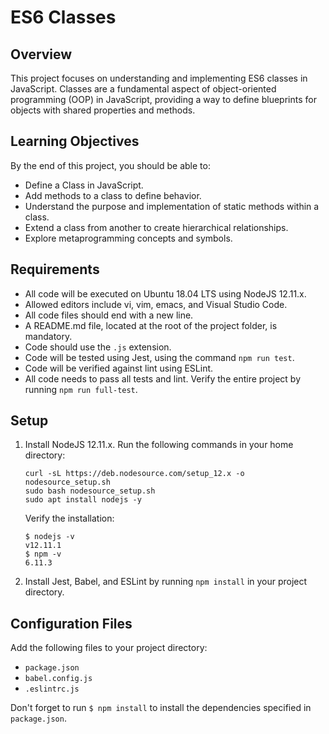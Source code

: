 # ES6 Classes

## Overview
This project focuses on understanding and implementing ES6 classes in JavaScript. Classes are a fundamental aspect of object-oriented programming (OOP) in JavaScript, providing a way to define blueprints for objects with shared properties and methods.

## Learning Objectives
By the end of this project, you should be able to:

- Define a Class in JavaScript.
- Add methods to a class to define behavior.
- Understand the purpose and implementation of static methods within a class.
- Extend a class from another to create hierarchical relationships.
- Explore metaprogramming concepts and symbols.

## Requirements
- All code will be executed on Ubuntu 18.04 LTS using NodeJS 12.11.x.
- Allowed editors include vi, vim, emacs, and Visual Studio Code.
- All code files should end with a new line.
- A README.md file, located at the root of the project folder, is mandatory.
- Code should use the `.js` extension.
- Code will be tested using Jest, using the command `npm run test`.
- Code will be verified against lint using ESLint.
- All code needs to pass all tests and lint. Verify the entire project by running `npm run full-test`.

## Setup
1. Install NodeJS 12.11.x. Run the following commands in your home directory:
   ```
   curl -sL https://deb.nodesource.com/setup_12.x -o nodesource_setup.sh
   sudo bash nodesource_setup.sh
   sudo apt install nodejs -y
   ```
   Verify the installation:
   ```
   $ nodejs -v
   v12.11.1
   $ npm -v
   6.11.3
   ```
2. Install Jest, Babel, and ESLint by running `npm install` in your project directory.

## Configuration Files
Add the following files to your project directory:
- `package.json`
- `babel.config.js`
- `.eslintrc.js`

Don't forget to run `$ npm install` to install the dependencies specified in `package.json`.